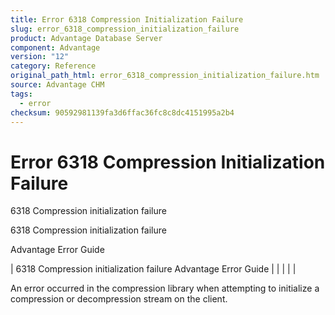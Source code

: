 ```yaml
---
title: Error 6318 Compression Initialization Failure
slug: error_6318_compression_initialization_failure
product: Advantage Database Server
component: Advantage
version: "12"
category: Reference
original_path_html: error_6318_compression_initialization_failure.htm
source: Advantage CHM
tags:
  - error
checksum: 90592981139fa3d6ffac36fc8c8dc4151995a2b4
---
```


# Error 6318 Compression Initialization Failure

6318 Compression initialization failure

6318 Compression initialization failure

Advantage Error Guide

| 6318 Compression initialization failure  Advantage Error Guide |  |  |  |  |

An error occurred in the compression library when attempting to initialize a compression or decompression stream on the client.
